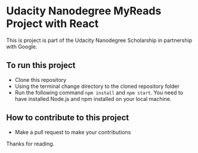 # Udacity Nanodegree MyReads Project with React

This is project is part of the Udacity Nanodegree Scholarship in partnership with Google.

## To run this project

- Clone this repository
- Using the terminal change directory to the cloned repository folder
- Run the following command `npm install` and `npm start`. You need to have installed Node.js and npm installed on your local machine.

## How to contribute to this project

- Make a pull request to make your contributions

Thanks for reading.

